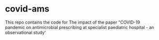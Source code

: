 # covid-ams
This repo contains the code for The impact of the paper  "COVID-19 pandemic on antimicrobial prescribing at specialist paediatric hospital - an observational study'
